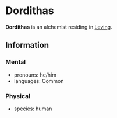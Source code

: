 # Dordithas

**Dordithas** is an alchemist residing in [Leving](../leving/).

## Information

### Mental

- pronouns: he/him
- languages: Common

### Physical

- species: human
